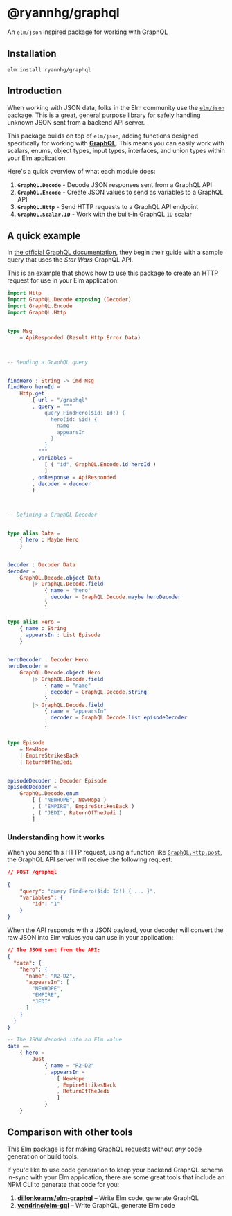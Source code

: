 # __@ryannhg/graphql__

An `elm/json` inspired package for working with GraphQL

## __Installation__

```
elm install ryannhg/graphql
```

## __Introduction__

When working with JSON data, folks in the Elm community use the [`elm/json`](https://package.elm-lang.org/packages/elm/json/latest) package. This is a great, general purpose library for safely handling unknown JSON sent from a backend API server.

This package builds on top of `elm/json`, adding functions designed specifically for working with [__GraphQL__](https://graphql.org/learn/). This means you can easily work with scalars, enums, object types, input types, interfaces, and union types within your Elm application.

Here's a quick overview of what each module does:

1. __`GraphQL.Decode`__ - Decode JSON responses sent from a GraphQL API
1. __`GraphQL.Encode`__ - Create JSON values to send as variables to a GraphQL API
1. __`GraphQL.Http`__ - Send HTTP requests to a GraphQL API endpoint
1. __`GraphQL.Scalar.ID`__ - Work with the built-in GraphQL `ID` scalar

## __A quick example__

In [the official GraphQL documentation](https://graphql.org/learn/queries/), they begin their guide with a sample query that uses the _Star Wars_ GraphQL API. 

This is an example that shows how to use this package to create an HTTP request for use in your Elm application:

```elm
import Http
import GraphQL.Decode exposing (Decoder)
import GraphQL.Encode
import GraphQL.Http


type Msg
    = ApiResponded (Result Http.Error Data)



-- Sending a GraphQL query


findHero : String -> Cmd Msg
findHero heroId =
    Http.get
        { url = "/graphql"
        , query = """
            query FindHero($id: Id!) {
              hero(id: $id) {
                name
                appearsIn
              }
            }
          """
        , variables =
            [ ( "id", GraphQL.Encode.id heroId )
            ]
        , onResponse = ApiResponded
        , decoder = decoder
        }



-- Defining a GraphQL Decoder


type alias Data =
    { hero : Maybe Hero
    }


decoder : Decoder Data
decoder =
    GraphQL.Decode.object Data
        |> GraphQL.Decode.field
            { name = "hero"
            , decoder = GraphQL.Decode.maybe heroDecoder
            }


type alias Hero =
    { name : String
    , appearsIn : List Episode
    }


heroDecoder : Decoder Hero
heroDecoder =
    GraphQL.Decode.object Hero
        |> GraphQL.Decode.field
            { name = "name"
            , decoder = GraphQL.Decode.string
            }
        |> GraphQL.Decode.field
            { name = "appearsIn"
            , decoder = GraphQL.Decode.list episodeDecoder
            }


type Episode
    = NewHope
    | EmpireStrikesBack
    | ReturnOfTheJedi


episodeDecoder : Decoder Episode
episodeDecoder =
    GraphQL.Decode.enum
        [ ( "NEWHOPE", NewHope )
        , ( "EMPIRE", EmpireStrikesBack )
        , ( "JEDI", ReturnOfTheJedi )
        ]
```

### __Understanding how it works__

When you send this HTTP request, using a function like [`GraphQL.Http.post`](https://package.elm-lang.org/packages/ryannhg/graphql/1.0.0/GraphQL-Http#post), the GraphQL API server will receive the following request:

```json
// POST /graphql

{
    "query": "query FindHero($id: Id!) { ... }",
    "variables": {
        "id": "1"
    }
}
```

When the API responds with a JSON payload, your decoder will convert the raw JSON into Elm values you can use in your application:

```json
// The JSON sent from the API:
{
  "data": {
    "hero": {
      "name": "R2-D2",
      "appearsIn": [
        "NEWHOPE",
        "EMPIRE",
        "JEDI"
      ]
    }
  }
}
```

```elm
-- The JSON decoded into an Elm value
data ==
    { hero =
        Just
            { name = "R2-D2"
            , appearsIn =
                [ NewHope
                , EmpireStrikesBack
                , ReturnOfTheJedi
                ]
            }
    }
```

## __Comparison with other tools__

This Elm package is for making GraphQL requests without _any_ code generation or build tools.

If you'd like to use code generation to keep your backend GraphQL schema in-sync with your Elm application, there are some great tools that include an NPM CLI to generate that code for you:

1. __[dillonkearns/elm-graphql](https://github.com/dillonkearns/elm-graphql)__ – Write Elm code, generate GraphQL
2. __[vendrinc/elm-gql](https://github.com/vendrinc/elm-gql)__ – Write GraphQL, generate Elm code
